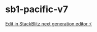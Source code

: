 # sb1-pacific-v7

[Edit in StackBlitz next generation editor ⚡️](https://stackblitz.com/~/github.com/hdppd/sb1-pacific-v7)